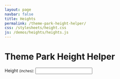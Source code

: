 ```yaml
---
layout: page
navbar: false
title: Heights
permalink: /theme-park-height-helper/
css: /stylesheets/height.css
js: /demos/heights/heights.js
---
```


# Theme Park Height Helper

<label for="input_height">Height <small>(inches)</small>:</label>
<input type="text" id="input_height" name="input_height">
